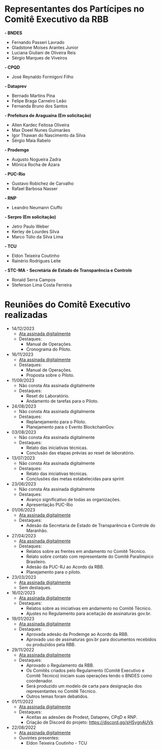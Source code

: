 # Representantes dos Partícipes no Comitê Executivo da RBB

**- BNDES**
  - Fernando Passeri Lavrado
  - Gladstone Moises Arantes Junior
  - Luciana Giuliani de Oliveira Reis
  - Sérgio Marques de Viveiros
    
**- CPQD**
  - José Reynaldo Formigoni Filho
    
**- Dataprev**
  - Bernado Martins Pina
  - Felipe Braga Carneiro Leão
  - Fernanda Bruno dos Santos
    
**- Prefeitura de Araguaína (Em solicitação)**
  - Allen Kardec Feitosa Oliveira
  - Max Doeel Nunes Guimarães
  - Igor Thawan do Nascimento da Silva
  - Sérgio Maia Rabelo
    
**- Prodemge**
  - Augusto Nogueira Zadra
  - Mônica Rocha de Ázara
    
**- PUC-Rio**
  - Gustavo Robichez de Carvalho
  - Rafael Barbosa Nasser
    
**- RNP**
  - Leandro Neumann Ciuffo
    
**- Serpro (Em solicitação)**
  - Jetro Paulo Weber
  - Kerley de Lourdes Silva
  - Marco Túlio da Silva Lima
    
**- TCU**
  - Eldon Teixeira Coutinho
  - Rainério Rodrigues Leite
    
**- STC-MA - Secretária de Estado de Transparência e Controle**
  - Ronald Serra Campos
  - Steferson Lima Costa Ferreira



# Reuniões do Comitê Executivo realizadas
- 14/12/2023
  - [Ata assinada digitalmente](reunioes_comite_executivo/2023-12-14_reuniao/2023-12-14-RBB-Ata-Reuni%C3%A3o-Comit%C3%AA-Executivo_assinada.pdf)
  - Destaques:
    - Manual de Operações.
    - Cronograma do Piloto.
- 16/11/2023
  - [Ata assinada digitalmente](reunioes_comite_executivo/2023-11-16_reuniao/2023-11-16-RBB-Ata-Reuni%C3%A3o-Comit%C3%AA-Executivo_v1-assinado.pdf)
  - Destaques:
    - Manual de Operações.
    - Proposta sobre o Piloto.
- 11/09/2023
  - Não consta Ata assinada digitalmente
  - Destaques:
    - Reset do Laboratório.
    - Andamento de tarefas para o Piloto.
- 24/08/2023
  - Não consta Ata assinada digitalmente
  - Destaques:
    - Replanejamento para o Piloto.
    - Planejamento para o Evento BlockchainGov.
- 03/08/2023
  - Não consta Ata assinada digitalmente
  - Destaques:
    - Relato das iniciativas técnicas.  
    - Conclusão das etapas prévias ao reset de laboratório.
- 13/07/2023
  - Não consta Ata assinada digitalmente
  - Destaques:
    - Relato das iniciativas técnicas.
    - Conclusões das metas estabelecidas para sprint
- 23/06/2023
  - Não consta Ata assinada digitalmente
  - Destaques:
    - Avanço significativo de todas as organizações.
    - Apresentação PUC-Rio
- 01/06/2023
  - [Ata assinada digitalmente](reunioes_comite_executivo/2023-06-01_reuniao/2023-06-01-RBB-Ata-Reuni%C3%A3o-Comit%C3%AA-Executivo-Assinada.pdf)
  - Destaques:
    - Adesão da Secretaria de Estado de Transparência e Controle do Maranhão. 
- 27/04/2023
  - [Ata assinada digitalmente](reunioes_comite_executivo/2023-04-27_reuniao/2023-04-27-RBB-Ata-Reuni%C3%A3o-Comit%C3%AA-Executivo-Assinada.pdf)
  - Destaques:
    - Relatos sobre as frentes em andamento no Comitê Técnico.
    - Relato sobre contato com representante do Comitê Paralímpico Brasileiro.
    - Adesão da PUC-RJ ao Acordo da RBB.
    - Planejamento para o piloto.
- 23/03/2023
  - [Ata assinada digitalmente](reunioes_comite_executivo/2023-03-23_reuniao/2023-03-23-RBB-Ata-Reunião-Comitê-Executivo-Assinada.pdf)
  - Sem destaques.
- 16/02/2023
  - [Ata assinada digitalmente](reunioes_comite_executivo/2023-02-16_reuniao/2023-02-16-RBB-Ata-Reuni%C3%A3o-Comit%C3%AA-Executivo-Assinada.pdf)
  - Destaques:
    - Relatos sobre as iniciativas em andamento no Comitê Técnico.
    - Ajustes no Regulamento para aceitação de assinaturas gov.br. 
- 19/01/2023
  - [Ata assinada digitalmente](reunioes_comite_executivo/2023-01-19_reuniao/2023-01-19-RBB-Ata-Reuniao-Comite-Executivo-Assinada.pdf)
  - Destaques:
    - Aprovada adesão da Prodemge ao Acordo da RBB. 
    - Aprovado uso de assinaturas gov.br para documentos recebidos ou produzidos pela RBB.
- 29/11/2022
  - [Ata assinada digitalmente](reunioes_comite_executivo/2022-11-29_reuniao/2022-11-29-Ata-Reuni%C3%A3o-Governan%C3%A7a-RBB-Assinada.pdf)
  - Destaques:
    - Aprovado o Regulamento da RBB. 
    - Os Comitês criados pelo Regulamento (Comitê Executivo e Comitê Técnico) iniciam suas operações tendo o BNDES como coordenador.
    - Será produzido um modelo de carta para designação dos representantes no Comitê Técnico.
    - Outros temas foram debatidos.
- 01/11/2022
  - [Ata assinada digitalmente](reunioes_comite_executivo/2022-11-01_reuniao/2022-11-01-Ata-Reuni%C3%A3o-Governan%C3%A7a-RBB-Assinada.pdf)
  - Destaques:
    - Aceitas as adesões de Prodest, Dataprev, CPqD e RNP.
    - Criação de Discord do projeto: https://discord.gg/sHSygnAUVk
- 22/08/2022
  - [Ata assinada digitalmente](reunioes_comite_executivo/2022-08-22_reuniao/2022-08-22-Ata-Reuni%C3%A3o-Governan%C3%A7a-RBB-Assinado.pdf)
  - Ouvintes presentes:
    - Eldon Teixeira Coutinho - TCU
